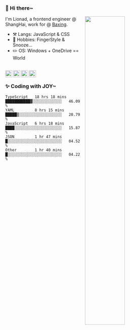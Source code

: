 ### 👋 Hi there~

[<img align="right" width="50%" src="https://github-readme-stats.vercel.app/api?username=Lionad-Morotar&show_icons=true">](https://metrics.lecoq.io/ouuan?template=classic)

I'm Lionad, a frontend engineer @ ShangHai, work for @ [Baxing](https://github.com/baixing).

- ⚒️ Langs: JavaScript & CSS
- 🎨 Hobbies: FingerStyle & Snooze...
- ✏️ OS: Windows + OneDrive == World

<br />

<a href="https://www.lionad.art">
  <img align="left" alt="lionad-art" width="22px" src="https://cdn.jsdelivr.net/npm/simple-icons@3.1.0/icons/wordpress.svg" />
</a>
<a href="#1806234223">
  <img align="left" alt="1806234223" width="22px" src="https://cdn.jsdelivr.net/npm/simple-icons@3.1.0/icons/tencentqq.svg" />
</a>
<a href="https://www.zhihu.com/people/Lionad">
  <img align="left" alt="132yse" width="22px" src="https://cdn.jsdelivr.net/npm/simple-icons@3.1.0/icons/zhihu.svg" />
</a>
<a href="https://github.com/Lionad-Morotar">
  <img align="left" alt="yisar" width="22px" src="https://cdn.jsdelivr.net/npm/simple-icons@3.1.0/icons/github.svg" />
</a>

<br />

### ✨ Coding with JOY~

<!--START_SECTION:waka-->
```text
TypeScript   18 hrs 18 mins  ███████████▓░░░░░░░░░░░░░   46.09 % 
YAML         8 hrs 15 mins   █████▒░░░░░░░░░░░░░░░░░░░   20.79 % 
JavaScript   6 hrs 18 mins   ████░░░░░░░░░░░░░░░░░░░░░   15.87 % 
JSON         1 hr 47 mins    █░░░░░░░░░░░░░░░░░░░░░░░░   04.52 % 
Other        1 hr 40 mins    █░░░░░░░░░░░░░░░░░░░░░░░░   04.22 % 
```
<!--END_SECTION:waka-->
